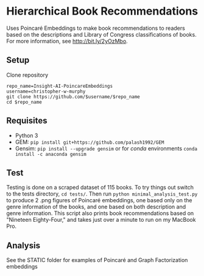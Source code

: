 # Hierarchical Book Recommendations
Uses Poincar&eacute; Embeddings to make book recommendations to readers based on the descriptions and Library of Congress classifications of books. For more information, see http://bit.ly/2yOzMbo.

## Setup
Clone repository
```
repo_name=Insight-AI-PoincareEmbeddings
username=christopher-w-murphy
git clone https://github.com/$username/$repo_name
cd $repo_name
```

## Requisites
- Python 3
- GEM: ```pip install git+https://github.com/palash1992/GEM```
- Gensim: ```pip install --upgrade gensim``` or for *conda* environments ```conda install -c anaconda gensim```

## Test
Testing is done on a scraped dataset of 115 books. To try things out switch to the tests directory, ```cd tests/```. Then run ```python minimal_analysis_test.py``` to produce 2 .png figures of Poincar&eacute; embeddings, one based only on the genre information of the books, and one based on both description and genre information. This script also prints book recommendations based on "Nineteen Eighty-Four," and takes just over a minute to run on my MacBook Pro. 

## Analysis
See the STATIC folder for examples of Poincar&eacute; and Graph Factorization embeddings 

